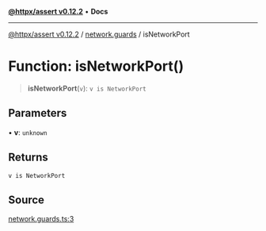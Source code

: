[**@httpx/assert v0.12.2**](../../README.md) • **Docs**

***

[@httpx/assert v0.12.2](../../README.md) / [network.guards](../README.md) / isNetworkPort

# Function: isNetworkPort()

> **isNetworkPort**(`v`): `v is NetworkPort`

## Parameters

• **v**: `unknown`

## Returns

`v is NetworkPort`

## Source

[network.guards.ts:3](https://github.com/belgattitude/httpx/blob/736f60a5e7cab55c1cdb451c3a30a47ad2eca5ed/packages/assert/src/network.guards.ts#L3)
